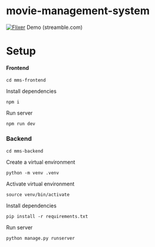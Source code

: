 # movie-management-system
[![Flixer](https://github.com/user-attachments/assets/335fe358-079c-4430-bf6c-13509f418dbc)](https://streamable.com/46z08q)
Demo (streamble.com)

# Setup

#### Frontend
```
cd mms-frontend
```
Install dependencies
```
npm i
```
Run server
```
npm run dev
```

### Backend
```
cd mms-backend
```
Create a virtual environment
```
python -m venv .venv
```
Activate virtual environment
```
source venv/bin/activate
```
Install dependencies
```
pip install -r requirements.txt
```
Run server
```
python manage.py runserver
```
